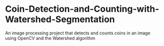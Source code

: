 # Coin-Detection-and-Counting-with-Watershed-Segmentation
An image processing project that detects and counts coins in an image using OpenCV and the Watershed algorithm

